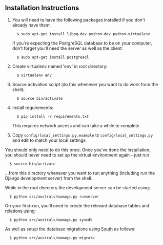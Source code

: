 Installation Instructions
-------------------------


1. You will need to have the following packages installed if you don't
   already have them:

         $ sudo apt-get install libpq-dev python-dev python-virtualenv

      If you're expecting the PostgreSQL database to be on your computer,
   don't forget you'll need the server as well as the client:

         $ sudo apt-get install postgresql

2. Create virtualenv named 'env' in root directory:

         $ virtualenv env

3. Source activation script (do this whenever you want to do work
   from the shell):

         $ source bin/activate

4. Install requirements:

         $ pip install -r requirements.txt

      This requires network access and can take a while to complete.

5. Copy ```config/local_settings.py.example``` to ```config/local_settings.py```
   and edit to match your local settings.


You should only need to do this once. Once you've done the installation,
you should never need to set up the virtual environment again - just run

      $ source bin/activate

...from this directory whenever you want to run anything (including run the
Django development server) from the shell.

While in the root directory the development server can be started using:

      $ python src/australs/manage.py runserver

On your first-run, you'll need to create the relevant database tables and relations using:

      $ python src/australs/manage.py syncdb

As well as setup the database migrations using [South](http://south.aeracode.org) as follows:

      $ python src/australs/manage.py migrate
